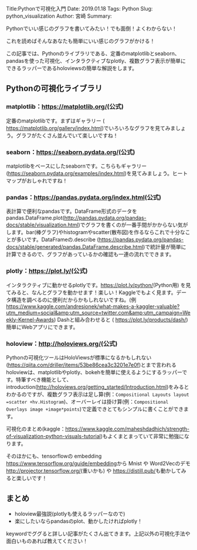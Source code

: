 Title:Pythonで可視化入門
Date: 2019.01.18
Tags: Python
Slug: python_visualization
Author: 宮崎
Summary:

Pythonでいい感じのグラフを書いてみたい！でも面倒！よくわからない！

これを読めばそんなあなたも簡単にいい感じのグラフがかける！

この記事では、Pythonのライブラリである、定番のmatplotlibとseaborn、pandasを使った可視化、インタラクティブなplotly、複数グラフ表示が簡単にできるラッパーであるholoviewsの簡単な解説をします。

## Pythonの可視化ライブラリ
### matplotlib：<u><a href="https://seaborn.pydata.org/">https://matplotlib.org/</a></u>(公式)
定番のmatplotlibです。まずはギャラリー ( <u><a href="https://matplotlib.org/gallery/index.html">https://matplotlib.org/gallery/index.html</a></u>)でいろいろなグラフを見てみましょう。グラフがたくさん並んでいて楽しいですね！

### seaborn：<u><a href="https://seaborn.pydata.org/">https://seaborn.pydata.org/</a></u>(公式)
matplotlibをベースにしたseabornです。こちらもギャラリー(<u><a href="https://seaborn.pydata.org/examples/index.html">https://seaborn.pydata.org/examples/index.htm</a><a href="https://seaborn.pydata.org/examples/index.html">l</a></u>)を見てみましょう。ヒートマップがおしゃれですね！

### pandas：<u><a href="https://pandas.pydata.org/index.html">https://pandas.pydata.org/index.html</a></u>(公式)
表計算で便利なpandasです。DataFrame形式のデータをpandas.DataFrame.plot(<u><a href="http://pandas.pydata.org/pandas-docs/stable/visualization.html">http://pandas.pydata.org/pandas-docs/stable/visualization.html</a></u>)でグラフを書くのが一番手間がかからない気がします。bar(棒グラフ)やhistogramやscatter(散布図)を作るならこれで十分なことが多いです。DataFrameの.describe (<u><a href="https://pandas.pydata.org/pandas-docs/stable/generated/pandas.DataFrame.describe.html">https://pandas.pydata.org/pandas-docs/stable/generated/pandas.DataFrame.describe.html</a></u>)で統計量が簡単に計算できるので、グラフがあっているかの確認も一連の流れでできます。

### plotly：<u><a href="https://plot.ly/">https://plot.ly/</a></u>(公式)
インタラクティブに動かせるplotlyです。<u><a href="https://plot.ly/python/">https://plot.ly/python/</a></u>(Python用) を見てみると、なんとグラフを動かせます！楽しい！Kaggleでもよく見ます。データ構造を調べるのに便利だからかもしれないですね。(例<u><a href="https://www.kaggle.com/andresionek/what-makes-a-kaggler-valuable?utm_medium=social&amp;utm_source=twitter.com&amp;utm_campaign=Weekly-Kernel-Awards">https://www.kaggle.com/andresionek/what-makes-a-kaggler-valuable?utm_medium=social&amp;utm_source=twitter.com&amp;utm_campaign=Weekly-Kernel-Awards</a></u>) Dashと組み合わせると ( <u><a href="https://plot.ly/products/dash/">https://plot.ly/products/dash/</a></u>) 簡単にWebアプリにできます。

### holoview：<u><a href="http://holoviews.org/">http://holoviews.org/</a></u>(公式)
Pythonの可視化ツールはHoloViewsが標準になるかもしれない(<u><a href="https://qiita.com/driller/items/53be86cea3c3201e7e0f">https://qiita.com/driller/items/53be86cea3c3201e7e0f</a></u>)とまで言われるholoviewは、matplotlibやplotly、bokehを簡単に使えるようにするラッパーです。特筆すべき機能として、introduction(<u><a href="http://holoviews.org/getting_started/Introduction.html">http://holoviews.org/getting_started/Introduction.html</a></u>)をみるとわかるのですが、複数グラフ表示は足し算(例：`Compositional Layouts layout =scatter +hv.Histogram`)、オーバーレイは掛け算(例：`Compositional Overlays image +image*points`)で定義できとてもシンプルに書くことができます。

可視化のまとめ(kaggle：<u><a href="https://www.kaggle.com/maheshdadhich/strength-of-visualization-python-visuals-tutorial">https://www.kaggle.com/maheshdadhich/strength-of-visualization-python-visuals-tutorial</a></u>)もよくまとまっていて非常に勉強になります。

そのほかにも、tensorflowの embedding <u><a href="https://www.tensorflow.org/guide/embedding">https://www.tensorflow.org/guide/embedding</a></u>から Mnist や Word2Vecのデモ <u><a href="http://projector.tensorflow.org/">http://projector.tensorflow.org/</a></u>(重いかも) や <u><a href="https://distill.pub/">https://distill.pub/</a></u>も動かしてみると楽しいです！

## まとめ
- holoview最強説(plotlyも使えるラッパーなので)
- 楽にしたいならpandasのplot、動かしたければplotly！

keywordでググると詳しい記事がたくさん出てきます。上記以外の可視化手法や面白いものあれば教えてください！
